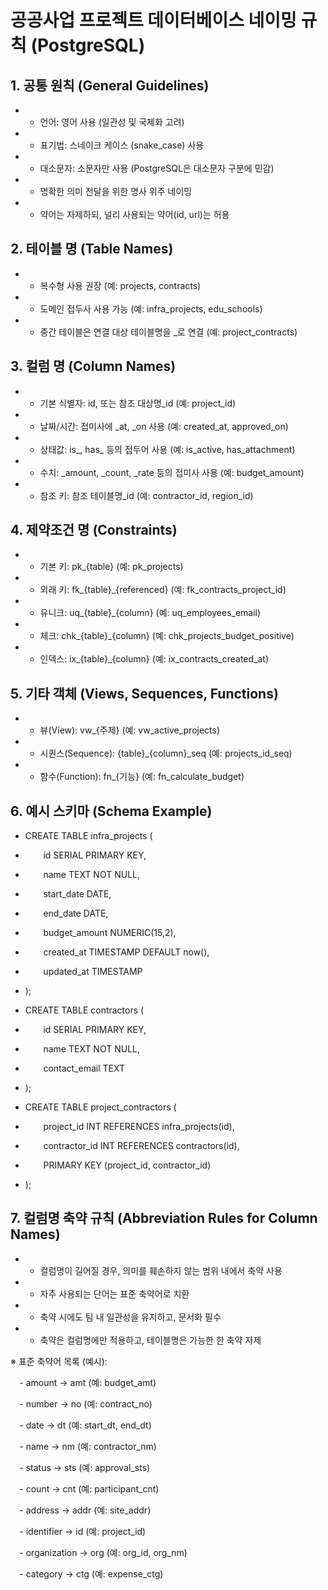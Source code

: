 ﻿# **공공사업 프로젝트 데이터베이스 네이밍 규칙 (PostgreSQL)**
## **1. 공통 원칙 (General Guidelines)**
- - 언어: 영어 사용 (일관성 및 국제화 고려)
- - 표기법: 스네이크 케이스 (snake\_case) 사용
- - 대소문자: 소문자만 사용 (PostgreSQL은 대소문자 구분에 민감)
- - 명확한 의미 전달을 위한 명사 위주 네이밍
- - 약어는 자제하되, 널리 사용되는 약어(id, url)는 허용
## **2. 테이블 명 (Table Names)**
- - 복수형 사용 권장 (예: projects, contracts)
- - 도메인 접두사 사용 가능 (예: infra\_projects, edu\_schools)
- - 중간 테이블은 연결 대상 테이블명을 \_로 연결 (예: project\_contracts)
## **3. 컬럼 명 (Column Names)**
- - 기본 식별자: id, 또는 참조 대상명\_id (예: project\_id)
- - 날짜/시간: 접미사에 \_at, \_on 사용 (예: created\_at, approved\_on)
- - 상태값: is\_, has\_ 등의 접두어 사용 (예: is\_active, has\_attachment)
- - 수치: \_amount, \_count, \_rate 등의 접미사 사용 (예: budget\_amount)
- - 참조 키: 참조 테이블명\_id (예: contractor\_id, region\_id)
## **4. 제약조건 명 (Constraints)**
- - 기본 키: pk\_{table} (예: pk\_projects)
- - 외래 키: fk\_{table}\_{referenced} (예: fk\_contracts\_project\_id)
- - 유니크: uq\_{table}\_{column} (예: uq\_employees\_email)
- - 체크: chk\_{table}\_{column} (예: chk\_projects\_budget\_positive)
- - 인덱스: ix\_{table}\_{column} (예: ix\_contracts\_created\_at)
## **5. 기타 객체 (Views, Sequences, Functions)**
- - 뷰(View): vw\_{주제} (예: vw\_active\_projects)
- - 시퀀스(Sequence): {table}\_{column}\_seq (예: projects\_id\_seq)
- - 함수(Function): fn\_{기능} (예: fn\_calculate\_budget)
## **6. 예시 스키마 (Schema Example)**
- CREATE TABLE infra\_projects (
- `    `id SERIAL PRIMARY KEY,
- `    `name TEXT NOT NULL,
- `    `start\_date DATE,
- `    `end\_date DATE,
- `    `budget\_amount NUMERIC(15,2),
- `    `created\_at TIMESTAMP DEFAULT now(),
- `    `updated\_at TIMESTAMP
- );

- CREATE TABLE contractors (
- `    `id SERIAL PRIMARY KEY,
- `    `name TEXT NOT NULL,
- `    `contact\_email TEXT
- );

- CREATE TABLE project\_contractors (
- `    `project\_id INT REFERENCES infra\_projects(id),
- `    `contractor\_id INT REFERENCES contractors(id),
- `    `PRIMARY KEY (project\_id, contractor\_id)
- );
## **7. 컬럼명 축약 규칙 (Abbreviation Rules for Column Names)**
- - 컬럼명이 길어질 경우, 의미를 훼손하지 않는 범위 내에서 축약 사용
- - 자주 사용되는 단어는 표준 축약어로 치환
- - 축약 시에도 팀 내 일관성을 유지하고, 문서화 필수
- - 축약은 컬럼명에만 적용하고, 테이블명은 가능한 한 축약 자제

※ 표준 축약어 목록 (예시):

`  `- amount → amt  (예: budget\_amt)

`  `- number → no   (예: contract\_no)

`  `- date → dt     (예: start\_dt, end\_dt)

`  `- name → nm     (예: contractor\_nm)

`  `- status → sts  (예: approval\_sts)

`  `- count → cnt   (예: participant\_cnt)

`  `- address → addr (예: site\_addr)

`  `- identifier → id (예: project\_id)

`  `- organization → org (예: org\_id, org\_nm)

`  `- category → ctg (예: expense\_ctg)
